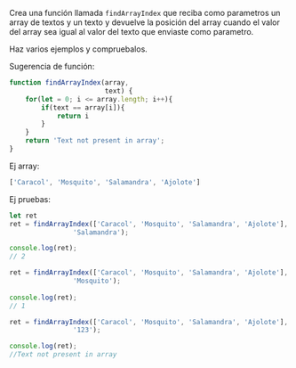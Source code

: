Crea una función llamada `findArrayIndex` que reciba como parametros un array de textos y un texto y devuelve la 
posición del array cuando el valor del array sea igual al valor del texto que enviaste como parametro.

Haz varios ejemplos y compruebalos.

Sugerencia de función:

```js
function findArrayIndex(array, 
                        text) {
    for(let = 0; i <= array.length; i++){
        if(text == array[i]){
            return i
        }
    }
    return 'Text not present in array';
}
```

Ej array:
````js
['Caracol', 'Mosquito', 'Salamandra', 'Ajolote']
````

Ej pruebas:
````js
let ret
ret = findArrayIndex(['Caracol', 'Mosquito', 'Salamandra', 'Ajolote'],
                'Salamandra');

console.log(ret);
// 2

ret = findArrayIndex(['Caracol', 'Mosquito', 'Salamandra', 'Ajolote'],
                'Mosquito');
                
console.log(ret);
// 1

ret = findArrayIndex(['Caracol', 'Mosquito', 'Salamandra', 'Ajolote'],
                '123');

console.log(ret);
//Text not present in array
````

